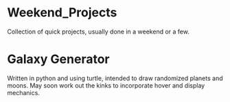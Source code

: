 # Weekend_Projects
Collection of quick projects, usually done in a weekend or a few.

# Galaxy Generator
Written in python and using turtle, intended to draw randomized planets and moons. May soon work out the kinks to incorporate hover and display mechanics.

